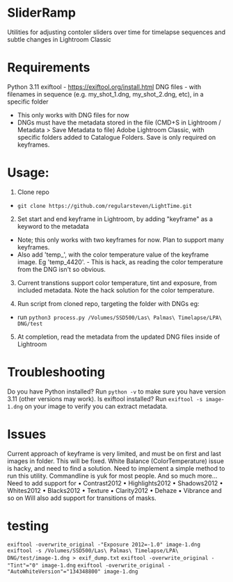 # SliderRamp
Utilities for adjusting contoler sliders over time for timelapse sequences and subtle changes in Lightroom Classic

# Requirements
Python 3.11
exiftool - https://exiftool.org/install.html
DNG files - with filenames in sequence (e.g. my_shot_1.dng, my_shot_2.dng, etc), in a specific folder
 - This only works with DNG files for now
- DNGs must have the metadata stored in the file (CMD+S in Lightroom / Metadata > Save Metadata to file) 
Adobe Lightroom Classic, with specific folders added to Catalogue Folders. Save is only required on keyframes.

# Usage:
1) Clone repo
 - `git clone https://github.com/regularsteven/LightTime.git`

2) Set start and end keyframe in Lightroom, by adding "keyframe" as a keyword to the metadata
 - Note; this only works with two keyframes for now. Plan to support many keyframes.
 - Also add 'temp_', with the color temperature value of the keyframe image. Eg 'temp_4420'. - This is hack, as reading the color temperature from the DNG isn't so obvious.

3) Current transtions support color temperature, tint and exposure, from included metadata. Note the hack solution for the color temperature.

4) Run script from cloned repo, targeting the folder with DNGs eg:
- run `python3 process.py /Volumes/SSD500/Las\ Palmas\ Timelapse/LPA\ DNG/test`

5) At completion, read the metadata from the updated DNG files inside of Lightroom


# Troubleshooting
Do you have Python installed? Run `python -v` to make sure you have version 3.11 (other versions may work).
Is exiftool installed? Run `exiftool -s image-1.dng` on your image to verify you can extract metadata.

# Issues
Current approach of keyframe is very limited, and must be on first and last images in folder. This will be fixed.
White Balance (ColorTemperature) issue is hacky, and need to find a solution.
Need to implement a simple method to run this utility. Commandline is yuk for most people.
And so much more... Need to add support for
    • Contrast2012 • Highlights2012 • Shadows2012 • Whites2012 • Blacks2012 • Texture • Clarity2012 • Dehaze • Vibrance and so on
Will also add support for transitions of masks.


# testing
`exiftool -overwrite_original -"Exposure 2012=-1.0" image-1.dng`
`exiftool -s /Volumes/SSD500/Las\ Palmas\ Timelapse/LPA\ DNG/test/image-1.dng > exif_dump.txt`
`exiftool -overwrite_original -"Tint"="0" image-1.dng`
`exiftool -overwrite_original -"AutoWhiteVersion"="134348800" image-1.dng`
